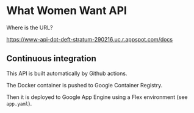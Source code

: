 # What Women Want API

Where is the URL?

https://www-api-dot-deft-stratum-290216.uc.r.appspot.com/docs

## Continuous integration

This API is built automatically by Github actions.

The Docker container is pushed to Google Container Registry.

Then it is deployed to Google App Engine using a Flex environment (see `app.yaml`).